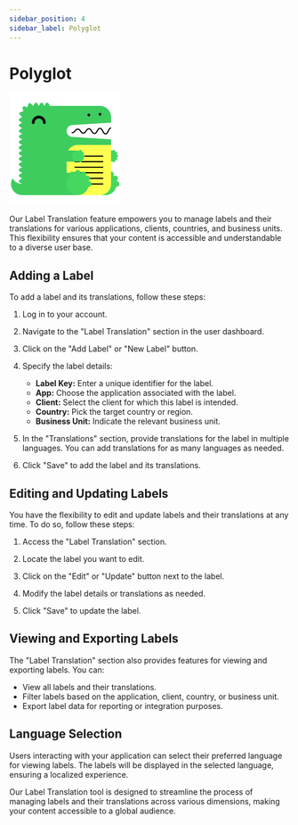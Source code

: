 ```yaml
---
sidebar_position: 4
sidebar_label: Polyglot
---
```


# Polyglot
![Docusaurus logo](/img/docusaurus.png)


Our Label Translation feature empowers you to manage labels and their translations for various applications, clients, countries, and business units. This flexibility ensures that your content is accessible and understandable to a diverse user base.

## Adding a Label

To add a label and its translations, follow these steps:

1. Log in to your account.

2. Navigate to the "Label Translation" section in the user dashboard.

3. Click on the "Add Label" or "New Label" button.

4. Specify the label details:
   - **Label Key:** Enter a unique identifier for the label.
   - **App:** Choose the application associated with the label.
   - **Client:** Select the client for which this label is intended.
   - **Country:** Pick the target country or region.
   - **Business Unit:** Indicate the relevant business unit.

5. In the "Translations" section, provide translations for the label in multiple languages. You can add translations for as many languages as needed.

6. Click "Save" to add the label and its translations.

## Editing and Updating Labels

You have the flexibility to edit and update labels and their translations at any time. To do so, follow these steps:

1. Access the "Label Translation" section.

2. Locate the label you want to edit.

3. Click on the "Edit" or "Update" button next to the label.

4. Modify the label details or translations as needed.

5. Click "Save" to update the label.

## Viewing and Exporting Labels

The "Label Translation" section also provides features for viewing and exporting labels. You can:

- View all labels and their translations.
- Filter labels based on the application, client, country, or business unit.
- Export label data for reporting or integration purposes.

## Language Selection

Users interacting with your application can select their preferred language for viewing labels. The labels will be displayed in the selected language, ensuring a localized experience.

Our Label Translation tool is designed to streamline the process of managing labels and their translations across various dimensions, making your content accessible to a global audience.
